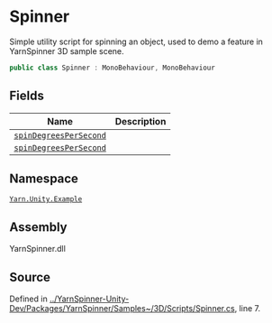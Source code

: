 # Spinner

Simple utility script for spinning an object, used to demo a feature in YarnSpinner 3D sample scene.

```csharp
public class Spinner : MonoBehaviour, MonoBehaviour
```

## Fields

| Name                                       | Description |
| ------------------------------------------ | ----------- |
| [`spinDegreesPerSecond`](broken-reference) |             |
| [`spinDegreesPerSecond`](broken-reference) |             |

## Namespace

[`Yarn.Unity.Example`](../)

## Assembly

YarnSpinner.dll

## Source

Defined in [../YarnSpinner-Unity-Dev/Packages/YarnSpinner/Samples\~/3D/Scripts/Spinner.cs](https://github.com/YarnSpinnerTool/YarnSpinner-Unity/blob/develop/Samples\~/3D/Scripts/Spinner.cs#L7), line 7.

